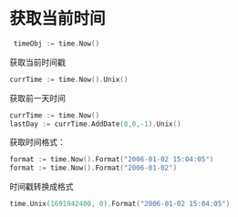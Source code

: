 # 获取当前时间
```go
 timeObj := time.Now()
```

获取当前时间戳

```go
currTime := time.Now().Unix()
```

获取前一天时间

```go
currTime := time.Now()
lastDay := currTime.AddDate(0,0,-1).Unix()
```

获取时间格式：

```go
format := time.Now().Format("2006-01-02 15:04:05") 
format := time.Now().Format("2006-01-02") 
```

时间戳转换成格式

```go
time.Unix(1691942400, 0).Format("2006-01-02 15:04:05")
```

